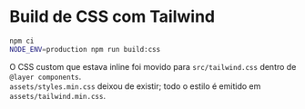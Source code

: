 
# Build de CSS com Tailwind

```bash
npm ci
NODE_ENV=production npm run build:css
```

O CSS custom que estava inline foi movido para `src/tailwind.css` dentro de `@layer components`.  
`assets/styles.min.css` deixou de existir; todo o estilo é emitido em `assets/tailwind.min.css`.
